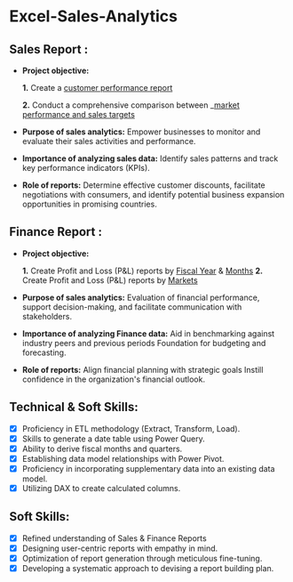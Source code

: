 # Excel-Sales-Analytics
## Sales Report :


- **Project objective:** 

    **1.** Create a [customer performance report](https://github.com/VrushabhGillarkar/Excel-Sales-Analytics/blob/main/Customer_Performance_Report.pdf)

    **2.** Conduct a comprehensive comparison between _[market performance and sales targets](https://github.com/VrushabhGillarkar/Excel-Sales-Analytics/blob/main/Market%20Performance%20vs%20Target.pdf)

- **Purpose of sales analytics:** Empower businesses to monitor and evaluate their sales activities and performance.

- **Importance of analyzing sales data:** Identify sales patterns and track key performance indicators (KPIs).

- **Role of reports:** Determine effective customer discounts, facilitate negotiations with consumers, and identify potential business expansion opportunities in promising countries.


## Finance Report :

- **Project objective:** 

    **1.** Create Profit and Loss (P&L) reports by [Fiscal Year](https://github.com/VrushabhGillarkar/Excel-Sales-Analytics/blob/main/P%26L%20Statement%20by%20Fiscal%20Year.pdf) & [Months](https://github.com/VrushabhGillarkar/Excel-Sales-Analytics/blob/main/P%26L%20statement%20by%20Month.pdf)
   **2.** Create Profit and Loss (P&L) reports by [Markets](https://github.com/VrushabhGillarkar/Excel-Sales-Analytics/blob/main/P%26L%20Statement%20by%20Market.pdf)

- **Purpose of sales analytics:** Evaluation of financial performance, support decision-making, and facilitate communication with stakeholders.

- **Importance of analyzing Finance data:** Aid in benchmarking against industry peers and previous periods Foundation for budgeting and forecasting.

- **Role of reports:** Align financial planning with strategic goals Instill confidence in the organization's financial outlook.


## Technical & Soft Skills:
- [x]	Proficiency in ETL methodology (Extract, Transform, Load).
- [x]	Skills to generate a date table using Power Query.
- [x]	Ability to derive fiscal months and quarters.
- [x]	Establishing data model relationships with Power Pivot.
- [x]	Proficiency in incorporating supplementary data into an existing data model.
- [x]	Utilizing DAX to create calculated columns.

## Soft Skills:
- [x]	Refined understanding of Sales & Finance Reports
- [x]	Designing user-centric reports with empathy in mind.
- [x]	Optimization of report generation through meticulous fine-tuning.
- [x]	Developing a systematic approach to devising a report building plan.
